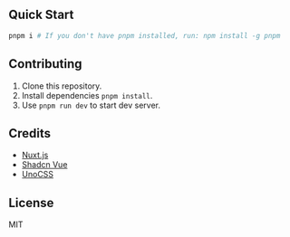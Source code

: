 ## Quick Start

```bash [Terminal]
pnpm i # If you don't have pnpm installed, run: npm install -g pnpm
```

## Contributing

1. Clone this repository.
2. Install dependencies `pnpm install`.
3. Use `pnpm run dev` to start dev server.

## Credits

- [Nuxt.js](https://nuxtjs.org/)
- [Shadcn Vue](https://shadcn-vue.com/)
- [UnoCSS](https://unocss.com/)

## License

MIT

[nuxt-src]: https://img.shields.io/badge/Built%20With%20Nuxt-18181B?logo=nuxt.js
[nuxt-href]: https://nuxt.com/
